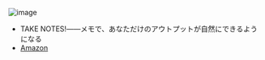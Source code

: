 
![image](https://gyazo.com/bb124c9f8339817117bd9e7027638d39/thumb/1000)
- TAKE NOTES!――メモで、あなただけのアウトプットが自然にできるようになる
- [Amazon](https://amzn.to/3pMEjHj)
